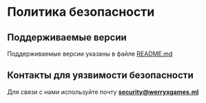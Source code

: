# Политика безопасности
## Поддерживаемые версии
Поддерживаемые версии указаны в файле [README.md](https://github.com/werryxgames/Tanks-Battle-Server#версии)

## Контакты для уязвимости безопасности
Для связи с нами используйте почту **security@werryxgames.ml**
